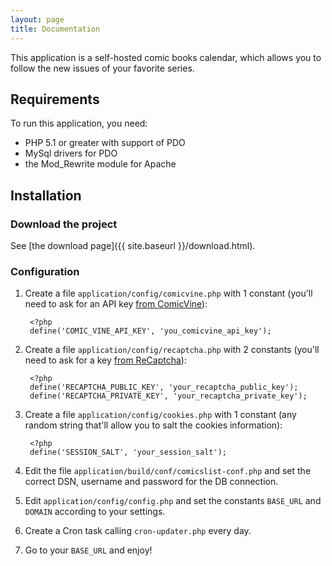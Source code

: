 ```yaml
---
layout: page
title: Documentation
---
```


This application is a self-hosted comic books calendar, which allows you to follow the new issues of your favorite series.

## Requirements

To run this application, you need:

* PHP 5.1 or greater with support of PDO
* MySql drivers for PDO
* the Mod_Rewrite module for Apache

## Installation

### Download the project

See [the download page]({{ site.baseurl }}/download.html).

### Configuration

1. Create a file `application/config/comicvine.php` with 1 constant (you'll need to ask for an API key [from ComicVine](http://www.comicvine.com/api/)):

		<?php
		define('COMIC_VINE_API_KEY', 'you_comicvine_api_key');

2. Create a file `application/config/recaptcha.php` with 2 constants (you'll need to ask for a key [from ReCaptcha](https://www.google.com/recaptcha)):

		<?php
		define('RECAPTCHA_PUBLIC_KEY', 'your_recaptcha_public_key');
		define('RECAPTCHA_PRIVATE_KEY', 'your_recaptcha_private_key');

3. Create a file `application/config/cookies.php` with 1 constant (any random string that'll allow you to salt the cookies information):

		<?php
		define('SESSION_SALT', 'your_session_salt');

4. Edit the file `application/build/conf/comicslist-conf.php` and set the correct DSN, username and password for the DB connection.

5. Edit `application/config/config.php` and set the constants `BASE_URL` and `DOMAIN` according to your settings.

6. Create a Cron task calling `cron-updater.php` every day.

7. Go to your `BASE_URL` and enjoy!
